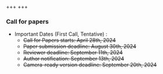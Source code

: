 +++
+++

### Call for papers

- Important Dates (First Call, Tentative) :
  - ~~Call for Papers starts: April 28th, 2024~~
  - ~~Paper submission deadline: August 30th, 2024~~
  - ~~Reviewer deadline: September 11th, 2024~~
  - ~~Author notification: September 13th, 2024~~
  - ~~Camera-ready version deadline: September 20th, 2024~~
